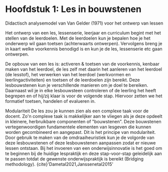 # Hoofdstuk 1: Les in bouwstenen

Didactisch analysemodel van Van Gelder (1971) voor het ontwerp van lessen

Het ontwerp van een les, lessenserie, leerjaar en curriculum begint met het stellen van de leerdoelen. Met de leerdoelen kun je bepalen hoe je het onderwerp wil gaan toetsen (achterwaarts ontwerpen). Vervolgens breng je in kaart welke voorkennis benodigd is en kun je de les, lessenserie etc gaan ontwerpen.

De opbouw van een les is: activeren & toetsen van de voorkennis, kenbaar maken van het leerdoel, de les zelf met daarin het aanleren van het leerdoel (de lesstof), het verwerken van het leerdoel (werkvormen en leerlingactiviteiten) en toetsen of de leerdoelen zijn bereikt. Deze lesbouwstenen kun je verschillende manieren om je doel te bereiken. Daarnaast wil je in elke lesbouwsteen controleren of de leerling het heeft begrepen en of hij/zij klaar is voor de volgende stap. Hiervoor zetten we het formatief toetsen, handelen of evalueren in.


Modulariteit
De les zou je kunnen zien als een complexe taak voor de docent. Zo'n complexe taak is makkelijker aan te vliegen als je deze opdeelt in kleinere, herbruikbare componenten of "bouwstenen". Deze bouwstenen vertegenwoordigen fundamentele elementen van lesgeven die kunnen worden gecombineerd en aangepast. Dit is het principe van modulariteit. Door gebruik te maken van de omdraaiheuristiek kun je de volgorde van deze lesbouwstenen of deze lesbouwstenen aanpassen zodat er nieuwe lessen ontstaan. Bij het invoeren van een onderwijsinnovatie is het goed om te beginnen bij de huidige lespraktijk en deze stap-voor-stap geleidelijk aan te passen totdat de gewenste onderwijspraktijk is bereikt (Bridging methodology). {cite}'Dametal2021,Janssenetal2015'







